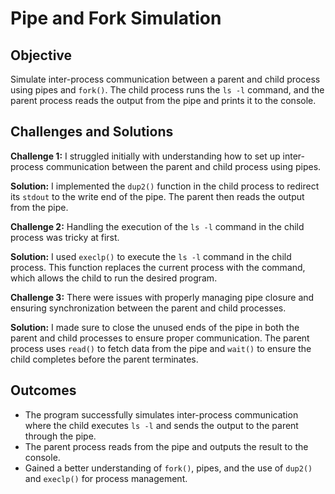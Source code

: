 # Pipe and Fork Simulation

## Objective
Simulate inter-process communication between a parent and child process using pipes and `fork()`. The child process runs the `ls -l` command, and the parent process reads the output from the pipe and prints it to the console.

## Challenges and Solutions
**Challenge 1:** I struggled initially with understanding how to set up inter-process communication between the parent and child process using pipes.

**Solution:** I implemented the `dup2()` function in the child process to redirect its `stdout` to the write end of the pipe. The parent then reads the output from the pipe.

**Challenge 2:** Handling the execution of the `ls -l` command in the child process was tricky at first.

**Solution:** I used `execlp()` to execute the `ls -l` command in the child process. This function replaces the current process with the command, which allows the child to run the desired program.

**Challenge 3:** There were issues with properly managing pipe closure and ensuring synchronization between the parent and child processes.

**Solution:** I made sure to close the unused ends of the pipe in both the parent and child processes to ensure proper communication. The parent process uses `read()` to fetch data from the pipe and `wait()` to ensure the child completes before the parent terminates.

## Outcomes
- The program successfully simulates inter-process communication where the child executes `ls -l` and sends the output to the parent through the pipe.
- The parent process reads from the pipe and outputs the result to the console.
- Gained a better understanding of `fork()`, pipes, and the use of `dup2()` and `execlp()` for process management.
